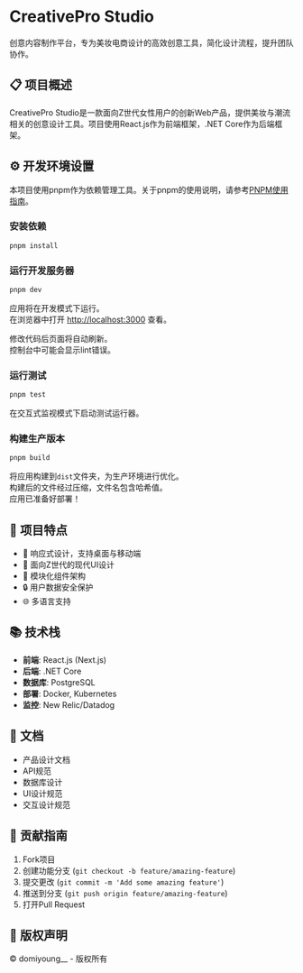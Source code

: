 # CreativePro Studio

创意内容制作平台，专为美妆电商设计的高效创意工具，简化设计流程，提升团队协作。

## 📋 项目概述

CreativePro Studio是一款面向Z世代女性用户的创新Web产品，提供美妆与潮流相关的创意设计工具。项目使用React.js作为前端框架，.NET Core作为后端框架。

## ⚙️ 开发环境设置

本项目使用pnpm作为依赖管理工具。关于pnpm的使用说明，请参考[PNPM使用指南](./PNPM_GUIDE.md)。

### 安装依赖

```bash
pnpm install
```

### 运行开发服务器

```bash
pnpm dev
```

应用将在开发模式下运行。\
在浏览器中打开 [http://localhost:3000](http://localhost:3000) 查看。

修改代码后页面将自动刷新。\
控制台中可能会显示lint错误。

### 运行测试

```bash
pnpm test
```

在交互式监视模式下启动测试运行器。

### 构建生产版本

```bash
pnpm build
```

将应用构建到`dist`文件夹，为生产环境进行优化。\
构建后的文件经过压缩，文件名包含哈希值。\
应用已准备好部署！

## 🚀 项目特点

- 📱 响应式设计，支持桌面与移动端
- 🎨 面向Z世代的现代UI设计
- 🧩 模块化组件架构
- 🔒 用户数据安全保护
- 🌐 多语言支持

## 📚 技术栈

- **前端**: React.js (Next.js)
- **后端**: .NET Core
- **数据库**: PostgreSQL
- **部署**: Docker, Kubernetes
- **监控**: New Relic/Datadog

## 📃 文档

- 产品设计文档
- API规范
- 数据库设计
- UI设计规范
- 交互设计规范

## 👥 贡献指南

1. Fork项目
2. 创建功能分支 (`git checkout -b feature/amazing-feature`)
3. 提交更改 (`git commit -m 'Add some amazing feature'`)
4. 推送到分支 (`git push origin feature/amazing-feature`)
5. 打开Pull Request

## 📝 版权声明

© domiyoung__ - 版权所有
